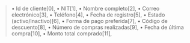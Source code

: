 > • Id de cliente[0],
> • NIT[1],
> • Nombre completo[2],
> • Correo electrónico[3],
> • Teléfono[4],
> • Fecha de registro[5],
> • Estado (activo/inactivo)[6],
> • Forma de pago preferida[7],
> • Código de descuento[8],
> • Número de compras realizadas[9],
> • Fecha de última compra[10],
> • Monto total comprado[11],
